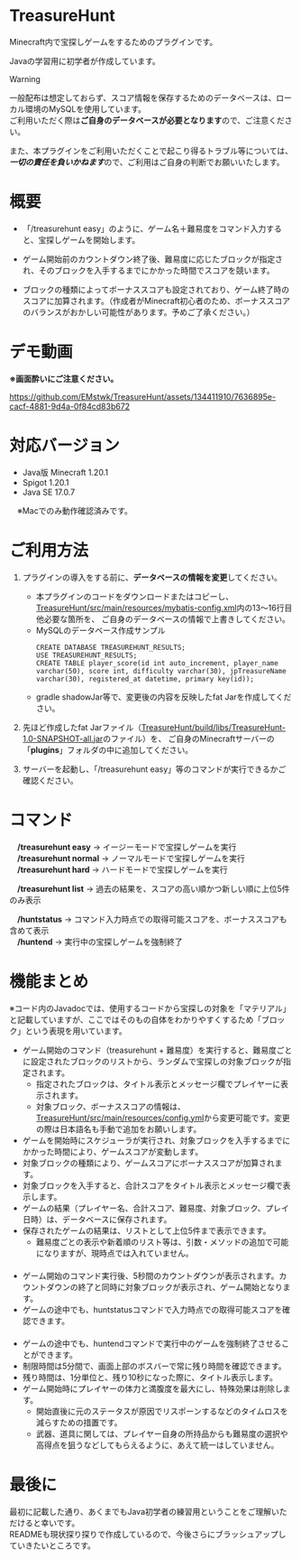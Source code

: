 # TreasureHunt

Minecraft内で宝探しゲームをするためのプラグインです。

Javaの学習用に初学者が作成しています。

> [!WARNING]
> 一般配布は想定しておらず、スコア情報を保存するためのデータベースは、ローカル環境のMySQLを使用しています。  
 ご利用いただく際は**ご自身のデータベースが必要となります**ので、ご注意ください。
> 
> また、本プラグインをご利用いただくことで起こり得るトラブル等については、***一切の責任を負いかねます***ので、ご利用はご自身の判断でお願いいたします。

# 概要

* 「/treasurehunt easy」のように、ゲーム名＋難易度をコマンド入力すると、宝探しゲームを開始します。

* ゲーム開始前のカウントダウン終了後、難易度に応じたブロックが指定され、そのブロックを入手するまでにかかった時間でスコアを競います。

* ブロックの種類によってボーナススコアも設定されており、ゲーム終了時のスコアに加算されます。（作成者がMinecraft初心者のため、ボーナススコアのバランスがおかしい可能性があります。予めご了承ください。）


# デモ動画

**※画面酔いにご注意ください。**

https://github.com/EMstwk/TreasureHunt/assets/134411910/7636895e-cacf-4881-9d4a-0f84cd83b672


# 対応バージョン

* Java版 Minecraft 1.20.1
* Spigot 1.20.1
* Java SE 17.0.7

　※Macでのみ動作確認済みです。


# ご利用方法

1. プラグインの導入をする前に、**データベースの情報を変更**してください。
    - 本プラグインのコードをダウンロードまたはコピーし、[TreasureHunt/src/main/resources/mybatis-config.xml](src/main/resources/mybatis-config.xml)内の13〜16行目他必要な箇所を、
ご自身のデータベースの情報で上書きしてください。
    - MySQLのデータベース作成サンプル
      ```
      CREATE DATABASE TREASUREHUNT_RESULTS;
      USE TREASUREHUNT_RESULTS;
      CREATE TABLE player_score(id int auto_increment, player_name varchar(50), score int, difficulty varchar(30), jpTreasureName varchar(30), registered_at datetime, primary key(id));
      ```
    - gradle shadowJar等で、変更後の内容を反映したfat Jarを作成してください。

2. 先ほど作成したfat Jarファイル（[TreasureHunt/build/libs/TreasureHunt-1.0-SNAPSHOT-all.jar](build/libs/TreasureHunt-1.0-SNAPSHOT-all.jar)のファイル）を、
ご自身のMinecraftサーバーの「**plugins**」フォルダの中に追加してください。

3. サーバーを起動し、「/treasurehunt easy」等のコマンドが実行できるかご確認ください。


# コマンド

　**/treasurehunt easy** -> イージーモードで宝探しゲームを実行  
　**/treasurehunt normal** -> ノーマルモードで宝探しゲームを実行  
　**/treasurehunt hard** -> ハードモードで宝探しゲームを実行
 
　**/treasurehunt list** -> 過去の結果を、スコアの高い順かつ新しい順に上位5件のみ表示

　**/huntstatus** -> コマンド入力時点での取得可能スコアを、ボーナススコアも含めて表示  
　**/huntend** -> 実行中の宝探しゲームを強制終了


# 機能まとめ

※コード内のJavadocでは、使用するコードから宝探しの対象を「マテリアル」と記載していますが、ここではそのもの自体をわかりやすくするため「ブロック」という表現を用いています。

* ゲーム開始のコマンド（treasurehunt + 難易度）を実行すると、難易度ごとに設定されたブロックのリストから、ランダムで宝探しの対象ブロックが指定されます。
  - 指定されたブロックは、タイトル表示とメッセージ欄でプレイヤーに表示されます。
  - 対象ブロック、ボーナススコアの情報は、[TreasureHunt/src/main/resources/config.yml](src/main/resources/config.yml)から変更可能です。変更の際は日本語名も手動で追加をお願いします。
* ゲームを開始時にスケジューラが実行され、対象ブロックを入手するまでにかかった時間により、ゲームスコアが変動します。
* 対象ブロックの種類により、ゲームスコアにボーナススコアが加算されます。
* 対象ブロックを入手すると、合計スコアをタイトル表示とメッセージ欄で表示します。
* ゲームの結果（プレイヤー名、合計スコア、難易度、対象ブロック、プレイ日時）は、データベースに保存されます。
* 保存されたゲームの結果は、リストとして上位5件まで表示できます。  
  - 難易度ごとの表示や新着順のリスト等は、引数・メソッドの追加で可能になりますが、現時点では入れていません。  
　
* ゲーム開始のコマンド実行後、5秒間のカウントダウンが表示されます。カウントダウンの終了と同時に対象ブロックが表示され、ゲーム開始となります。
* ゲームの途中でも、huntstatusコマンドで入力時点での取得可能スコアを確認できます。  
　
* ゲームの途中でも、huntendコマンドで実行中のゲームを強制終了させることができます。
* 制限時間は5分間で、画面上部のボスバーで常に残り時間を確認できます。
* 残り時間は、1分単位と、残り10秒になった際に、タイトル表示します。
* ゲーム開始時にプレイヤーの体力と満腹度を最大にし、特殊効果は削除します。  
  - 開始直後に元のステータスが原因でリスポーンするなどのタイムロスを減らすための措置です。
  - 武器、道具に関しては、プレイヤー自身の所持品からも難易度の選択や高得点を狙うなどしてもらえるように、あえて統一はしていません。


# 最後に

最初に記載した通り、あくまでもJava初学者の練習用ということをご理解いただけると幸いです。  
READMEも現状探り探りで作成しているので、今後さらにブラッシュアップしていきたいところです。
